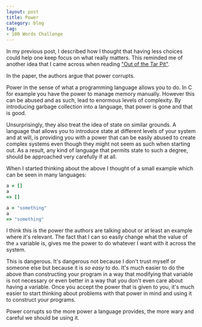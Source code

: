 ```yaml
---
layout: post
title: Power
category: blog
tag:
- 100 Words Challenge
---
```

In my previous post, I described how I thought that having less choices could help one keep focus on what really matters. This reminded me of another idea that I came across when reading ["Out of the Tar Pit"](http://shaffner.us/cs/papers/tarpit.pdf).

In the paper, the authors argue that power corrupts.

Power in the sense of what a programming language allows you to do. In C for example you have the power to manage memory manually. However this can be abused and as such, lead to enormous levels of complexity. By introducing garbage collection into a language, that power is gone and that is good.

Unsurprisingly, they also treat the idea of state on similar grounds. A language that allows you to introduce state at different levels of your system and at will, is providing you with a power that can be easily abused to create complex systems even though they might not seem as such when starting out. As a result, any kind of language that permits state to such a degree, should be approached very carefully if at all.

When I started thinking about the above I thought of a small example which can be seen in many languages:

```ruby
a = []
a
=> []

a = "something"
a
=> "something"
```

I think this is the power the authors are talking about or at least an example where it's relevant. The fact that I can so easily change what the value of the `a` variable is, gives me the power to do whatever I want with it across the system.

This is dangerous. It's dangerous not because I don't trust myself or someone else but because it is _so easy_ to do. It's much easier to do the above than constructing your program in a way that modifying that variable is not necessary or even better in a way that you don't even care about having a variable. Once you accept the power that is given to you, it's much easier to start thinking about problems with that power in mind and using it to construct your programs.

Power corrupts so the more power a language provides, the more wary and careful we should be using it.

